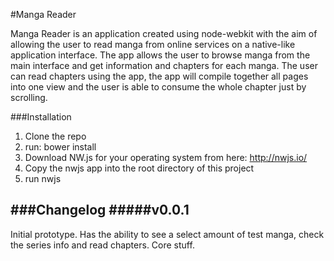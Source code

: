 #Manga Reader

Manga Reader is an application created using node-webkit with the aim of allowing the user to read manga from online services on a native-like application interface. The app allows the user to browse manga from the main interface and get information and chapters for each manga. The user can read chapters using the app, the app will compile together all pages into one view and the user is able to consume the whole chapter just by scrolling.

###Installation
1. Clone the repo
2. run: bower install
3. Download NW.js for your operating system from here: http://nwjs.io/
4. Copy the nwjs app into the root directory of this project
5. run nwjs

###Changelog
#####v0.0.1
----
Initial prototype. Has the ability to see a select amount of test manga, check the series info and read chapters. Core stuff.